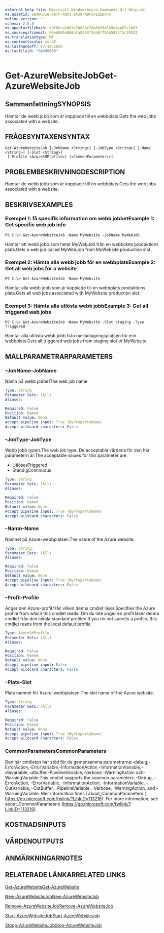 ```yaml
---
external help file: Microsoft.WindowsAzure.Commands.dll-Help.xml
ms.assetid: 6B406310-287F-4BD3-BA38-A9C97E8EDC45
online version: ''
schema: 2.0.0
ms.openlocfilehash: d9f68ca1667e7b028c7646bf5a569e4e467c1b03
ms.sourcegitcommit: 56ed085a868afa8263f8eb0f755b5822f5c29532
ms.translationtype: MT
ms.contentlocale: sv-SE
ms.lasthandoff: 07/18/2020
ms.locfileid: "94099503"
---
```

# <span data-ttu-id="d00c2-101">Get-AzureWebsiteJob</span><span class="sxs-lookup"><span data-stu-id="d00c2-101">Get-AzureWebsiteJob</span></span>

## <span data-ttu-id="d00c2-102">Sammanfattning</span><span class="sxs-lookup"><span data-stu-id="d00c2-102">SYNOPSIS</span></span>
<span data-ttu-id="d00c2-103">Hämtar de webb jobb som är kopplade till en webbplats.</span><span class="sxs-lookup"><span data-stu-id="d00c2-103">Gets the web jobs associated with a website.</span></span>

## <span data-ttu-id="d00c2-104">FRÅGESYNTAXEN</span><span class="sxs-lookup"><span data-stu-id="d00c2-104">SYNTAX</span></span>

```
Get-AzureWebsiteJob [-JobName <String>] [-JobType <String>] [-Name <String>] [-Slot <String>]
 [-Profile <AzureSMProfile>] [<CommonParameters>]
```

## <span data-ttu-id="d00c2-105">PROBLEMBESKRIVNING</span><span class="sxs-lookup"><span data-stu-id="d00c2-105">DESCRIPTION</span></span>
<span data-ttu-id="d00c2-106">Hämtar de webb jobb som är kopplade till en webbplats.</span><span class="sxs-lookup"><span data-stu-id="d00c2-106">Gets the web jobs associated with a website.</span></span>

## <span data-ttu-id="d00c2-107">BESKRIVS</span><span class="sxs-lookup"><span data-stu-id="d00c2-107">EXAMPLES</span></span>

### <span data-ttu-id="d00c2-108">Exempel 1: få specifik information om webb jobbet</span><span class="sxs-lookup"><span data-stu-id="d00c2-108">Example 1: Get specific web job info</span></span>
```
PS C:\> Get-AzureWebsiteJob -Name MyWebsite -JobName MyWebJob
```

<span data-ttu-id="d00c2-109">Hämtar ett webb jobb som heter MyWebJob från en webbplats produktions plats.</span><span class="sxs-lookup"><span data-stu-id="d00c2-109">Gets a web job called MyWebJob from MyWebsite production slot.</span></span>

### <span data-ttu-id="d00c2-110">Exempel 2: Hämta alla webb jobb för en webbplats</span><span class="sxs-lookup"><span data-stu-id="d00c2-110">Example 2: Get all web jobs for a website</span></span>
```
PS C:\> Get-AzureWebsiteJob -Name MyWebsite
```

<span data-ttu-id="d00c2-111">Hämtar alla webb jobb som är kopplade till en webbplats produktions plats.</span><span class="sxs-lookup"><span data-stu-id="d00c2-111">Gets all web jobs associated with MyWebsite production slot.</span></span>

### <span data-ttu-id="d00c2-112">Exempel 3: Hämta alla utlösta webb jobb</span><span class="sxs-lookup"><span data-stu-id="d00c2-112">Example 3: Get all triggered web jobs</span></span>
```
PS C:\> Get-AzureWebsiteJob -Name MyWebsite -Slot staging -Type Triggered
```

<span data-ttu-id="d00c2-113">Hämtar alla utlösta webb jobb från mellanlagringsplatsen för min webbplats.</span><span class="sxs-lookup"><span data-stu-id="d00c2-113">Gets all triggered web jobs from staging slot of MyWebsite.</span></span>

## <span data-ttu-id="d00c2-114">MALLPARAMETRAR</span><span class="sxs-lookup"><span data-stu-id="d00c2-114">PARAMETERS</span></span>

### <span data-ttu-id="d00c2-115">-JobName</span><span class="sxs-lookup"><span data-stu-id="d00c2-115">-JobName</span></span>
<span data-ttu-id="d00c2-116">Namn på webb jobbet</span><span class="sxs-lookup"><span data-stu-id="d00c2-116">The web job name</span></span>

```yaml
Type: String
Parameter Sets: (All)
Aliases: 

Required: False
Position: Named
Default value: None
Accept pipeline input: True (ByPropertyName)
Accept wildcard characters: False
```

### <span data-ttu-id="d00c2-117">-JobType</span><span class="sxs-lookup"><span data-stu-id="d00c2-117">-JobType</span></span>
<span data-ttu-id="d00c2-118">Webb jobb typen.</span><span class="sxs-lookup"><span data-stu-id="d00c2-118">The web job type.</span></span>
<span data-ttu-id="d00c2-119">De acceptabla värdena för den här parametern är:</span><span class="sxs-lookup"><span data-stu-id="d00c2-119">The acceptable values for this parameter are:</span></span>

- <span data-ttu-id="d00c2-120">Utlöses</span><span class="sxs-lookup"><span data-stu-id="d00c2-120">Triggered</span></span>
- <span data-ttu-id="d00c2-121">Ständig</span><span class="sxs-lookup"><span data-stu-id="d00c2-121">Continuous</span></span>

```yaml
Type: String
Parameter Sets: (All)
Aliases: 

Required: False
Position: Named
Default value: None
Accept pipeline input: True (ByPropertyName)
Accept wildcard characters: False
```

### <span data-ttu-id="d00c2-122">-Namn</span><span class="sxs-lookup"><span data-stu-id="d00c2-122">-Name</span></span>
<span data-ttu-id="d00c2-123">Namnet på Azure-webbplatsen.</span><span class="sxs-lookup"><span data-stu-id="d00c2-123">The name of the Azure website.</span></span>

```yaml
Type: String
Parameter Sets: (All)
Aliases: 

Required: False
Position: Named
Default value: None
Accept pipeline input: True (ByPropertyName)
Accept wildcard characters: False
```

### <span data-ttu-id="d00c2-124">-Profil</span><span class="sxs-lookup"><span data-stu-id="d00c2-124">-Profile</span></span>
<span data-ttu-id="d00c2-125">Anger den Azure-profil från vilken denna cmdlet läser.</span><span class="sxs-lookup"><span data-stu-id="d00c2-125">Specifies the Azure profile from which this cmdlet reads.</span></span>
<span data-ttu-id="d00c2-126">Om du inte anger en profil läser denna cmdlet från den lokala standard profilen.</span><span class="sxs-lookup"><span data-stu-id="d00c2-126">If you do not specify a profile, this cmdlet reads from the local default profile.</span></span>

```yaml
Type: AzureSMProfile
Parameter Sets: (All)
Aliases: 

Required: False
Position: Named
Default value: None
Accept pipeline input: False
Accept wildcard characters: False
```

### <span data-ttu-id="d00c2-127">-Plats</span><span class="sxs-lookup"><span data-stu-id="d00c2-127">-Slot</span></span>
<span data-ttu-id="d00c2-128">Plats namnet för Azure-webbplatsen.</span><span class="sxs-lookup"><span data-stu-id="d00c2-128">The slot name of the Azure website.</span></span>

```yaml
Type: String
Parameter Sets: (All)
Aliases: 

Required: False
Position: Named
Default value: None
Accept pipeline input: True (ByPropertyName)
Accept wildcard characters: False
```

### <span data-ttu-id="d00c2-129">CommonParameters</span><span class="sxs-lookup"><span data-stu-id="d00c2-129">CommonParameters</span></span>
<span data-ttu-id="d00c2-130">Den här cmdleten har stöd för de gemensamma parametrarna:-debug,-ErrorAction,-ErrorVariable,-InformationAction,-InformationVariable,-disvariable,-utbuffer,-PipelineVariable,-verbose,-WarningAction och-WarningVariable.</span><span class="sxs-lookup"><span data-stu-id="d00c2-130">This cmdlet supports the common parameters: -Debug, -ErrorAction, -ErrorVariable, -InformationAction, -InformationVariable, -OutVariable, -OutBuffer, -PipelineVariable, -Verbose, -WarningAction, and -WarningVariable.</span></span> <span data-ttu-id="d00c2-131">Mer information finns i about_CommonParameters ( https://go.microsoft.com/fwlink/?LinkID=113216) .</span><span class="sxs-lookup"><span data-stu-id="d00c2-131">For more information, see about_CommonParameters (https://go.microsoft.com/fwlink/?LinkID=113216).</span></span>

## <span data-ttu-id="d00c2-132">KOSTNADS</span><span class="sxs-lookup"><span data-stu-id="d00c2-132">INPUTS</span></span>

## <span data-ttu-id="d00c2-133">VÄRDEN</span><span class="sxs-lookup"><span data-stu-id="d00c2-133">OUTPUTS</span></span>

## <span data-ttu-id="d00c2-134">ANMÄRKNINGAR</span><span class="sxs-lookup"><span data-stu-id="d00c2-134">NOTES</span></span>

## <span data-ttu-id="d00c2-135">RELATERADE LÄNKAR</span><span class="sxs-lookup"><span data-stu-id="d00c2-135">RELATED LINKS</span></span>

[<span data-ttu-id="d00c2-136">Get-AzureWebsite</span><span class="sxs-lookup"><span data-stu-id="d00c2-136">Get-AzureWebsite</span></span>](./Get-AzureWebsite.md)

[<span data-ttu-id="d00c2-137">New-AzureWebsiteJob</span><span class="sxs-lookup"><span data-stu-id="d00c2-137">New-AzureWebsiteJob</span></span>](./New-AzureWebsiteJob.md)

[<span data-ttu-id="d00c2-138">Remove-AzureWebsiteJob</span><span class="sxs-lookup"><span data-stu-id="d00c2-138">Remove-AzureWebsiteJob</span></span>](./Remove-AzureWebsiteJob.md)

[<span data-ttu-id="d00c2-139">Start-AzureWebsiteJob</span><span class="sxs-lookup"><span data-stu-id="d00c2-139">Start-AzureWebsiteJob</span></span>](./Start-AzureWebsiteJob.md)

[<span data-ttu-id="d00c2-140">Stopp-AzureWebsiteJob</span><span class="sxs-lookup"><span data-stu-id="d00c2-140">Stop-AzureWebsiteJob</span></span>](./Stop-AzureWebsiteJob.md)


